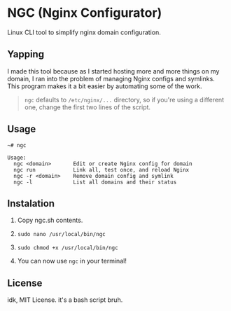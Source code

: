 # NGC (Nginx Configurator)

Linux CLI tool to simplify nginx domain configuration.

## Yapping

I made this tool because as I started hosting more and more things on my domain, I ran into the problem of managing Nginx configs and symlinks. This program makes it a bit easier by automating some of the work.

> `ngc` defaults to `/etc/nginx/...` directory, so if you're using a different one, change the first two lines of the script.

## Usage

`~# ngc`

```text
Usage:
  ngc <domain>       Edit or create Nginx config for domain
  ngc run            Link all, test once, and reload Nginx
  ngc -r <domain>    Remove domain config and symlink
  ngc -l             List all domains and their status
```

## Instalation

1. Copy ngc.sh contents.

2. `sudo nano /usr/local/bin/ngc`

3. `sudo chmod +x /usr/local/bin/ngc`

4. You can now use `ngc` in your terminal!

## License

idk, MIT License. it's a bash script bruh.
